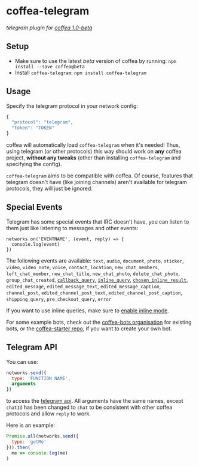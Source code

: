 # coffea-telegram

_telegram plugin for [coffea 1.0-beta](https://github.com/caffeinery/coffea/tree/1.0-beta)_


## Setup

 * Make sure to use the latest *beta* version of coffea by running: `npm install --save coffea@beta`
 * Install `coffea-telegram`: `npm install coffea-telegram`


## Usage

Specify the telegram protocol in your network config:

```js
{
  "protocol": "telegram",
  "token": "TOKEN"
}
```

coffea will automatically load `coffea-telegram` when it's needed! Thus, using telegram (or other protocols) this way should work on **any** coffea project, **without any tweaks** (other than installing `coffea-telegram` and specifying the config).

`coffea-telegram` aims to be compatible with coffea. Of course, features that telegram doesn't have (like joining channels) aren't available for telegram protocols, they will just
be ignored.


## Special Events

Telegram has some special events that IRC doesn't have, you can listen to them just like listening to messages and other events:

```
networks.on('EVENTNAME', (event, reply) => {
  console.log(event)
})
```

The following events are available: `text`, `audio`, `document`, `photo`, `sticker`, `video`, `video_note`, `voice`, `contact`, `location`, `new_chat_members`, `left_chat_member`, `new_chat_title`, `new_chat_photo`, `delete_chat_photo`, `group_chat_created`, [`callback_query`](https://core.telegram.org/bots/api#callbackquery), [`inline_query`](https://core.telegram.org/bots/api#inlinequery), [`chosen_inline_result`](https://core.telegram.org/bots/api#choseninlineresult), `edited_message`, `edited_message_text`, `edited_message_caption`, `channel_post`, `edited_channel_post_text`, `edited_channel_post_caption`, `shipping_query`, `pre_checkout_query`, `error`

If you want to use inline queries, make sure to [enable inline mode](https://core.telegram.org/bots/api#inline-mode).

For some example bots, check out the [coffea-bots organisation](https://github.com/coffea-bots)
for existing bots, or the [coffea-starter repo](https://github.com/coffea-bots/coffea-starter),
if you want to create your own bot.


## Telegram API

You can use:

```js
networks.send({
  type: 'FUNCTION_NAME',
  arguments
})
```

to access the [telegram api](https://github.com/yagop/node-telegram-bot-api/blob/release/doc/api.md).
All arguments have the same names, except `chatId` has been changed to `chat`
to be consistent with other coffea protocols and allow `reply` to work.

Here is an example:

```js
Promise.all(networks.send({
  type: 'getMe'
})).then(
  me => console.log(me)
)
```
